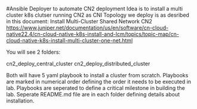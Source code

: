 #Ansible Deployer to automate CN2 deployment 
Idea is to install a multi cluster k8s clutser running CN2 as CNI
Topology we deploy is as desribed in this document: 
Install Multi-Cluster Shared Network CN2
https://www.juniper.net/documentation/us/en/software/cn-cloud-native22.4/cn-cloud-native-k8s-install-and-lcm/topics/topic-map/cn-cloud-native-k8s-install-multi-cluster-one-net.html

You will see 2 folders: 

cn2_deploy_central_cluster
cn2_deploy_distributed_cluster

Both will have 5 yaml playbook to install a cluster from scratch.
Playbooks are marked in numerical order defining the order it needs to be executed in lab.
Playbooks are seperated to define a critical milestone in building the lab.
Seperate README.md file are in each folder defining details about installation.



